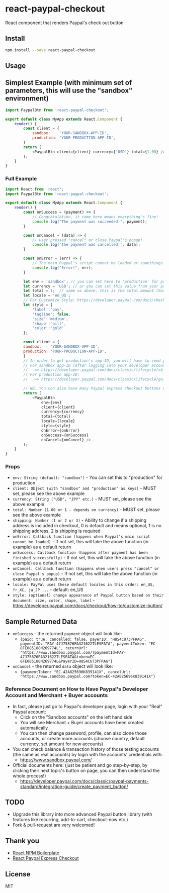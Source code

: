 # react-paypal-checkout
React component that renders Paypal's check out button

## Install

```bash
npm install --save react-paypal-checkout
```

## Usage

## Simplest Example (with minimum set of parameters, this will use the "sandbox" environment)

```javascript
import PaypalBtn from 'react-paypal-checkout';

export default class MyApp extends React.Component {
	render() {
		const client = {
			sandbox:    'YOUR-SANDBOX-APP-ID',
			production: 'YOUR-PRODUCTION-APP-ID',
		}	
        return (
            <PaypalBtn client={client} currency={'USD'} total={1.00} />
        );
    }
}    
```

### Full Example

```javascript
import React from 'react';
import PaypalBtn from 'react-paypal-checkout';

export default class MyApp extends React.Component {
	render() {		
		const onSuccess = (payment) => {
			// Congratulation, it came here means everything's fine!
			console.log("The payment was succeeded!", payment);
		}		

		const onCancel = (data) => {
			// User pressed "cancel" or close Paypal's popup!
			console.log('The payment was cancelled!', data);
		}	

		const onError = (err) => {
			// The main Paypal's script cannot be loaded or somethings block the loading of that script!
			console.log("Error!", err);		
		}			

		let env = 'sandbox'; // you can set here to 'production' for production
		let currency = 'USD'; // or you can set this value from your props or state  
		let total = 1;  // same as above, this is the total amount (based on currency) to be 
		let locale = 'en_US'; 
		// For Customize Style: https://developer.paypal.com/docs/checkout/how-to/customize-button/
		let style = {
			'label':'pay', 
			'tagline': false, 
			'size':'medium', 
			'shape':'pill', 
			'color':'gold'
		};

		const client = {
		sandbox:    'YOUR-SANDBOX-APP-ID',
		production: 'YOUR-PRODUCTION-APP-ID',
		}
		// In order to get production's app-ID, you will have to send your app to Paypal for approval first
		// For sandbox app-ID (after logging into your developer account, please locate the "REST API apps" section, click "Create App"): 
		//   => https://developer.paypal.com/docs/classic/lifecycle/sb_credentials/
		// For production app-ID:
		//   => https://developer.paypal.com/docs/classic/lifecycle/goingLive/		

		// NB. You can also have many Paypal express checkout buttons on page, just pass in the correct amount and they will work!		  
		return (
			<PaypalBtn 
				env={env} 
				client={client} 
				currency={currency} 
				total={total} 
				locale={locale} 
				style={style}
				onError={onError} 
				onSuccess={onSuccess} 
				onCancel={onCancel} />
		);
	}
}
```

### Props

- `env: String (default: "sandbox")` - You can set this to "production" for production
- `client: Object (with "sandbox" and "production" as keys)` - MUST set, please see the above example
- `currency: String ("USD", "JPY" etc.)` - MUST set, please see the above example
- `total: Number (1.00 or 1 - depends on currency)` - MUST set, please see the above example
- `shipping: Number (1 or 2 or 3)` - Ability to change if a shipping address is included in checkout, 0 is default and means optional, 1 is no shipping address, 2 is shipping is required
- `onError: Callback function (happens when Paypal's main script cannot be loaded)` - If not set, this will take the above function (in example) as a default return
- `onSuccess: Callback function (happens after payment has been finished successfully)` - If not set, this will take the above function (in example) as a default return
- `onCancel: Callback function (happens when users press "cancel" or close Paypal's popup)` - If not set, this will take the above function (in example) as a default return
- `locale: PayPal uses these default locales in this order: en_US, fr_XC, ja_JP ...` - default: en_US
- `style: (optional) change appearance of Paypal button based on their document: size, color, shape, label` - https://developer.paypal.com/docs/checkout/how-to/customize-button/

## Sample Returned Data

- `onSuccess` - the returned `payment` object will look like: 
	+ `{paid: true, cancelled: false, payerID: "H8S4CU73PFRAG", paymentID: "PAY-47J75876PA321622TLESPATA", paymentToken: "EC-8FE085188N269774L", returnUrl: "https://www.sandbox.paypal.com/?paymentId=PAY-47J75876PA321622TLESPATA&token=EC-8FE085188N269774L&PayerID=H8S4CU73PFRAG"}`
- `onCancel` - the returned `data` object will look like: 
	+ `{paymentToken: "EC-42A825696K839141X", cancelUrl: "https://www.sandbox.paypal.com?token=EC-42A825696K839141X"}`

### Reference Document on How to Have Paypal's Developer Account and Merchant + Buyer accounts

- In fact, please just go to Paypal's developer page, login with your "Real" Paypal account: 
	+ Click on the "Sandbox accounts" on the left hand side
	+ You will see Merchant + Buyer accounts have been created automatically
	+ You can then change password, profile, can also clone those accounts, or create more accounts (choose country, default currency, set amount for new accounts)
- You can check balance & transaction history of those testing accounts (the same as real accounts)	by login with the accounts' credentials with:
	+ https://www.sandbox.paypal.com/
- Official documents here: (just be patient and go step-by-step, by clicking their next topic's button on page, you can then understand the whole process!)
	+ https://developer.paypal.com/docs/classic/paypal-payments-standard/integration-guide/create_payment_button/

## TODO

- Upgrade this library into more advanced Paypal button library (with features like recurring, add-to-cart, checkout-now etc.)
- Fork & pull-request are very welcomed!

## Thank you

- [React NPM Boilerplate](https://github.com/juliancwirko/react-npm-boilerplate)
- [React Paypal Express Checkout](https://github.com/thinhvo0108/react-paypal-express-checkout)

## License

MIT
